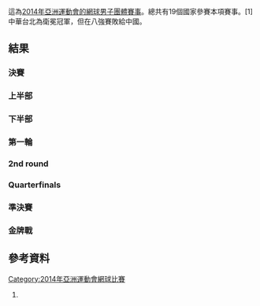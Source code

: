 這為[2014年亞洲運動會的網球男子團體賽事](https://zh.wikipedia.org/wiki/2014年亞洲運動會 "wikilink")。總共有19個國家參賽本項賽事。\[1\]中華台北為衛冕冠軍，但在八強賽敗給中國。

## 結果

### 決賽

### 上半部

### 下半部

### 第一輪

### 2nd round

### Quarterfinals

### 準決賽

### 金牌戰

## 參考資料

[Category:2014年亞洲運動會網球比賽](https://zh.wikipedia.org/wiki/Category:2014年亞洲運動會網球比賽 "wikilink")

1.